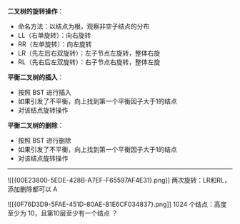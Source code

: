 **二叉树的旋转操作**：
- 命名方法：以结点为根，观察非空子结点的分布
- LL（右单旋转）：向右旋转
- RR（左单旋转）：向左旋转
- LR（先左后右双旋转）：左子节点左旋转，整体右旋
- RL（先右后左双旋转）：右子节点右旋转，整体左旋

**平衡二叉树的插入**：
- 按照 BST 进行插入
- 如果引发了不平衡，向上找到第一个平衡因子大于1的结点
- 对该结点旋转操作

**平衡二叉树的删除**：
- 按照 BST 进行删除
- 如果引发了不平衡，向上找到第一个平衡因子大于1的结点
- 对该结点旋转操作

------------
![[{00E23800-5EDE-428B-A7EF-F65597AF4E31}.png]]
两次旋转：LR和RL，添加删除都可以
A

![[{0F76D3D9-5FAE-451D-80AE-B1E6CF034837}.png]]
1024 个结点：高度至少为 10，且第10层至少有一个结点
？